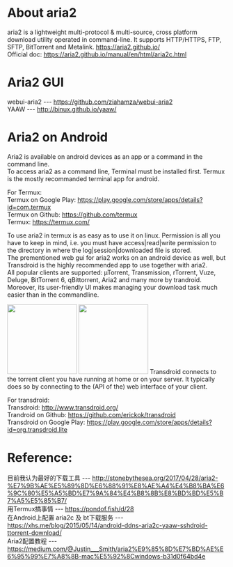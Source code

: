 # About aria2
aria2 is a lightweight multi-protocol &amp; multi-source, cross platform download utility operated in command-line. It supports HTTP/HTTPS, FTP, SFTP, BitTorrent and Metalink. https://aria2.github.io/  
Official doc: https://aria2.github.io/manual/en/html/aria2c.html

# Aria2 GUI
webui-aria2 --- https://github.com/ziahamza/webui-aria2  
YAAW --- http://binux.github.io/yaaw/  

# Aria2 on Android
Aria2 is available on android devices as an app or a command in the command line.  
To access aria2 as a command line, Terminal must be installed first. Termux is the mostly recommanded terminal app for android.   

For Termux:  
Termux on Google Play: https://play.google.com/store/apps/details?id=com.termux  
Termux on Github: https://github.com/termux  
Termux: https://termux.com/  


To use aria2 in termux is as easy as to use it on linux. Permission is all you have to keep in mind, i.e. you must have access|read|write permission to the directory in where the log|session|downloaded file is stored.  
The prementioned web gui for aria2 works on an android device as well, but Transdroid is the highly recommended app to use together with aria2.  
All popular clients are supported: µTorrent, Transmission, rTorrent, Vuze, Deluge, BitTorrent 6, qBittorrent, Aria2 and many more by trandroid.  
Moreover, its user-friendly UI makes managing your download task much easier than in the commandline.  

<img src="http://www.transdroid.org/wp-content/uploads/2015/06/transdroid-2.5.1-main.png" width=160 /> 
<img src="http://www.transdroid.org/wp-content/uploads/2009/04/transdroid-2.5.1-details.png" width=160 />  
Transdroid connects to the torrent client you have running at home or on your server. It typically does so by connecting to the (API of the) web interface of your client.   


For transdroid:  
Transdroid: http://www.transdroid.org/  
Trandroid on Github: https://github.com/erickok/transdroid  
Transdroid on Google Play: https://play.google.com/store/apps/details?id=org.transdroid.lite  


# Reference:  
目前我认为最好的下载工具 --- http://stonebythesea.org/2017/04/28/aria2-%E7%9B%AE%E5%89%8D%E6%88%91%E8%AE%A4%E4%B8%BA%E6%9C%80%E5%A5%BD%E7%9A%84%E4%B8%8B%E8%BD%BD%E5%B7%A5%E5%85%B7/  
用Termux搞事情 --- https://pondof.fish/d/28  
在Android上配置 aria2c 及 bt下载服务 --- https://xhs.me/blog/2015/05/14/android-ddns-aria2c-yaaw-sshdroid-ttorrent-download/  
Aria2配置教程 --- https://medium.com/@Justin___Smith/aria2%E9%85%8D%E7%BD%AE%E6%95%99%E7%A8%8B-mac%E5%92%8Cwindows-b31d0f64bd4e  

